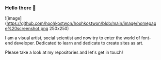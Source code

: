 ### Hello there 👋

![image](https://github.com/hoohkostwon/hoohkostwon/blob/main/image/homepage%20screenshot.png 250x250) 

I am a visual artist, social scientist and now try to enter the world of font-end developer. 
Dedicated to learn and dedicate to create sites as art. 


Please take a look at my repositories and let's get in touch!
